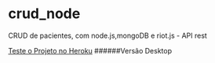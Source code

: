 # crud_node
CRUD de pacientes, com node.js,mongoDB e riot.js - API rest

<a href="https://crud-node-riot.herokuapp.com/">Teste o Projeto no Heroku</a>
######Versão Desktop
